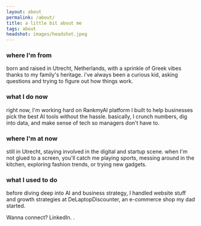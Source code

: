 ```yaml
---
layout: about
permalink: /about/
title: a little bit about me
tags: about
headshot: images/headshot.jpeg
---
```



### where I'm from
born and raised in Utrecht, Netherlands, with a sprinkle of Greek vibes thanks to my family's heritage. i've always been a curious kid, asking questions and trying to figure out how things work.



### what I do now

right now, I'm working hard on RankmyAI platform I built to help businesses pick the best AI tools without the hassle. basically, I crunch numbers, dig into data, and make sense of tech so managers don't have to.

### where I'm at now

still in Utrecht, staying involved in the digital and startup scene. when I'm not glued to a screen, you'll catch me playing sports, messing around in the kitchen, exploring fashion trends, or trying new gadgets.


### what I used to do
before diving deep into AI and business strategy, I handled website stuff and growth strategies at DeLaptopDiscounter, an e-commerce shop my dad started.

Wanna connect? LinkedIn.
[](https://www.linkedin.com/).



<div id="stats" class="hidden">

<h3 id="dashboard"><code>#dashboard</code></h3>

<h2>Just finished.</h2>

<p>Curious what I'm reading? Here's my most recent reads, updating daily. And my <a href="https://www.goodreads.com/)" target="_blank" rel="noopener noreferrer">Goodreads profile</a> has more history.</p>

<div id="recent-finished-books"></div>

<h2>Top tracks.</h2>

<p>Curious what I'm currently listening to? Here's my top tracks on Spotify, updating daily.</p>

<ol id="top-spotify-tracks"></ol>

</div>

<script>
/**
 * @param {String} HTML representing a single element
 * @return {Element}
 */
function htmlToElement(html) {
    var template = document.createElement('template');
    /* Never return a text node of whitespace as the result */
    html = html.trim();
    template.innerHTML = html;
    return template.content.firstChild;
}
// Authorization token that must have been created previously. See : https://developer.spotify.com/documentation/web-api/concepts/authorization
const token = 'BQAuMG1HyjSWC4hwf122Mk7aZiSPLAEiCkUWXDiOkvT10dhvEQ6YYbeDTvtTqIToFqiUO2NDEdcWnPaDQk2d52r7dEtotpqpHgWqRVV1uS0m6bWUeOKWo9eo4GbBMdZIk3c5uNfpWc17om-H0hv6fn626tNJKv-Ao1o3KLzPrXLnDMLPHGrGOZUP_z5IIfF5uRhm29Z5tGCwzE6hQTCJoOoVsChc-UaHPdH2ckmwVyDuOho7NXwNgPzeNR9AOnmjiYM';
async function fetchWebApi(endpoint, method, body) {
  const res = await fetch(`https://api.spotify.com/${endpoint}`, {
    headers: {
      Authorization: `Bearer ${token}`,
    },
    method,
    body:JSON.stringify(body)
  });
  return await res.json();
}

async function getTopTracks(){
  // Endpoint reference : https://developer.spotify.com/documentation/web-api/reference/get-users-top-artists-and-tracks
  return (await fetchWebApi(
    'v1/me/top/tracks?time_range=long_term&limit=5', 'GET'
  )).items;
}

const topTracks = await getTopTracks();
console.log(
  topTracks?.map(
    ({name, artists}) =>
      `${name} by ${artists.map(artist => artist.name).join(', ')}`
  )
);




function populateDashboardHTML(data) {
    const topSpotifyTracksList = document.querySelector('#top-spotify-tracks');
    data.spotify.forEach(track => {
        topSpotifyTracksList.appendChild(htmlToElement(`
            <li>
                <a target="_blank" rel="noopener noreferrer" href="${track.link}"><strong>${track.name}</strong></a> 
                <p>${track.artist}</p>
            </li>
        `));
    });

    const recentFinishedBooks = document.querySelector('#recent-finished-books');
    data.goodreads.slice(0, 3).forEach(book => {
        recentFinishedBooks.appendChild(htmlToElement(`
            <a target="_blank" rel="noopener noreferrer" class="book-item" target="_blank" rel="noopener noreferrer" href="${book.link}">
            <div class="cover-container">
                <img class="grow-me" src="${book.cover_image_link}">
            </div>
            <div class="book-info">
                <h4>${book.title}</h4>
                <p>${book.authors[0]}</p>
            </div>
            </a>
        `));
    });
}

fetch('https://thundergolfer-cgflgpx.modal.run')
  .then((response) => {
    if (!response.ok) {
      throw new Error(`HTTP error! Status: ${response.status}`);
    }

    return response.json();
  })
  .then((data) => {
    populateDashboardHTML(data);
    /* Reveal the now populated stats section. */
    document.getElementById("stats").classList.remove("hidden");
  });

</script>

<style>
#stats {
  background-color: #f7f7f9;
  border-radius: 1rem; 
  padding: 1.5em;
  margin-top: 2.5em;
}

#dashboard {
  margin: 0rem;
}

#dashboard code {
  background-color: #f7f7f9;
}

#recent-finished-books {
    display: flex;
    flex-direction: row;
    align-items: flex-start;
    justify-content: center;
}

#recent-finished-books a {
    color: #111;
}

.book-item {
    margin-left: 0.4em;
    margin-right: 0.4em;
}

.book-item div {
    width: 200px;
}

.book-info h4 {
    color: #222;
}

.book-info p {
    color: #555;
}

.grow-me {
  border-radius: 4px;
  transition: all .2s ease-in-out;
}

.grow-me:hover {
  transform: scale(1.02);
}

#top-spotify-tracks {
    padding-left: 1em;
}

#top-spotify-tracks li {
    color: #888;
    border-bottom: 1px solid #ededed;
    margin-top: 1rem;
}

#top-spotify-tracks a {
    color: #111;
}

#top-spotify-tracks a:hover {
    color: #1DB954; /* Spotify green */
}

#top-spotify-tracks p {
    color: #555;
}

.hidden {
    display: none;
}

@media screen and (max-width: 900px) {
  #recent-finished-books {
    flex-direction: column;
    justify-content: center;
    align-items: center;
  }

  .book-item div {
    width: 400px;
  }

  .book-item {
    display: flex;
    flex-direction: column;
    align-items: center;
  }
  
  .cover-container, .book-info {
    display: flex;
    flex-direction: column;
    align-items: center;
  }

  #top-spotify-tracks {
    padding-left: 1.2em;
  }
}
</style>
